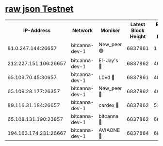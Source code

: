 [raw json Testnet](https://rpc-check.bcat.stavr.tech/bcat/rpc-bcat-result.json)
=


<table><tr><th>IP-Address</th><th>Network</th><th>Moniker</th><th>Latest Block Height</th><th>Earliest Block Height</th><th>Catching Up</th><th>Tx Index</th><th>Voting Power</th><th>Scan Time</th></tr><tr><td>81.0.247.144:26657</td><td>bitcanna-dev-1</td><td>New_peer 🟢</td><td>6837861</td><td>1</td><td>False</td><td>on</td><td>0</td><td>2024-03-12T00:11:34.147590545UTC</td></tr><tr><td>212.227.151.106:26657</td><td>bitcanna-dev-1</td><td>El-Jay's 🔴</td><td>6837862</td><td>4670391</td><td>False</td><td>on</td><td>2218364</td><td>2024-03-12T00:11:40.775616362UTC</td></tr><tr><td>65.109.70.45:30657</td><td>bitcanna-dev-1</td><td>L0vd 🔴</td><td>6837861</td><td>4828155</td><td>False</td><td>on</td><td>308120</td><td>2024-03-12T00:11:34.453853277UTC</td></tr><tr><td>65.109.28.177:26357</td><td>bitcanna-dev-1</td><td>New_peer 🔴</td><td>6837862</td><td>4952911</td><td>False</td><td>on</td><td>2237167</td><td>2024-03-12T00:11:41.345954442UTC</td></tr><tr><td>89.116.31.184:26657</td><td>bitcanna-dev-1</td><td>cardex 🔴</td><td>6837862</td><td>5185001</td><td>False</td><td>on</td><td>1</td><td>2024-03-12T00:11:41.043174140UTC</td></tr><tr><td>65.108.131.190:23857</td><td>bitcanna-dev-1</td><td>bitcanna 🔴</td><td>6837862</td><td>6833862</td><td>False</td><td>off</td><td>378646</td><td>2024-03-12T00:11:41.664197929UTC</td></tr><tr><td>194.163.174.231:26667</td><td>bitcanna-dev-1</td><td>AVIAONE 🔴</td><td>6837864</td><td>6837121</td><td>False</td><td>on</td><td>1949865</td><td>2024-03-12T00:11:50.087398139UTC</td></tr></table>
